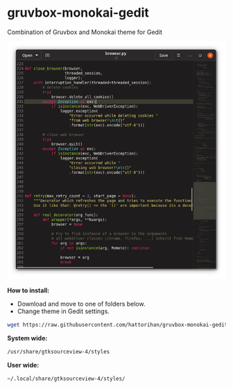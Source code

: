 # gruvbox-monokai-gedit
Combination of Gruvbox and Monokai theme for Gedit

![Screenshot](screenshot.png)

**How to install:**

- Download and move to one of folders below. 
- Change theme in Gedit settings.

```bash
wget https://raw.githubusercontent.com/hattorihan/gruvbox-monokai-gedit/master/dark_monokai.xml
```

**System wide:**

```bash
/usr/share/gtksourceview-4/styles
```

**User wide:**

```bash
~/.local/share/gtksourceview-4/styles/
```
